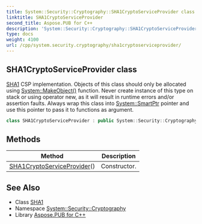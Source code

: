 ```yaml
---
title: System::Security::Cryptography::SHA1CryptoServiceProvider class
linktitle: SHA1CryptoServiceProvider
second_title: Aspose.PUB for C++
description: 'System::Security::Cryptography::SHA1CryptoServiceProvider class. SHA1 CSP implementation. Objects of this class should only be allocated using System::MakeObject() function. Never create instance of this type on stack or using operator new, as it will result in runtime errors and/or assertion faults. Always wrap this class into System::SmartPtr pointer and use this pointer to pass it to functions as argument in C++.'
type: docs
weight: 4100
url: /cpp/system.security.cryptography/sha1cryptoserviceprovider/
---
```

## SHA1CryptoServiceProvider class


[SHA1](../sha1/) CSP implementation. Objects of this class should only be allocated using [System::MakeObject()](../../system/makeobject/) function. Never create instance of this type on stack or using operator new, as it will result in runtime errors and/or assertion faults. Always wrap this class into [System::SmartPtr](../../system/smartptr/) pointer and use this pointer to pass it to functions as argument.

```cpp
class SHA1CryptoServiceProvider : public System::Security::Cryptography::SHA1
```

## Methods

| Method | Description |
| --- | --- |
| [SHA1CryptoServiceProvider](./sha1cryptoserviceprovider/)() | Constructor. |
## See Also

* Class [SHA1](../sha1/)
* Namespace [System::Security::Cryptography](../)
* Library [Aspose.PUB for C++](../../)

